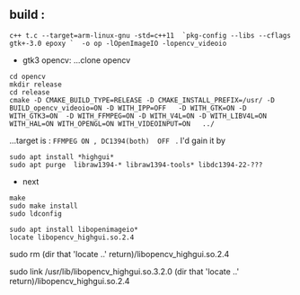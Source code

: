 ## build :
```
c++ t.c --target=arm-linux-gnu -std=c++11  `pkg-config --libs --cflags  gtk+-3.0 epoxy `  -o op -lOpenImageIO -lopencv_videoio
```
 -  gtk3 opencv:
...clone opencv
```
cd opencv
mkdir release
cd release
cmake -D CMAKE_BUILD_TYPE=RELEASE -D CMAKE_INSTALL_PREFIX=/usr/ -D BUILD_opencv_videoio=ON -D WITH_IPP=OFF   -D WITH_GTK=ON -D WITH_GTK3=ON  -D WITH_FFMPEG=ON -D WITH_V4L=ON -D WITH_LIBV4L=ON WITH_HAL=ON WITH_OPENGL=ON WITH_VIDEOINPUT=ON   ../ 
```
...target is : `FFMPEG ON , DC1394(both)  OFF ` .
 I'd gain it by 
```
sudo apt install *highgui* 
sudo apt purge  libraw1394-* libraw1394-tools* libdc1394-22-???
```

- next
```
make
sudo make install
sudo ldconfig

sudo apt install libopenimageio*
locate libopencv_highgui.so.2.4
```
sudo rm (dir that 'locate ..' return)/libopencv_highgui.so.2.4

sudo link /usr/lib/libopencv_highgui.so.3.2.0 (dir that 'locate ..' return)/libopencv_highgui.so.2.4


